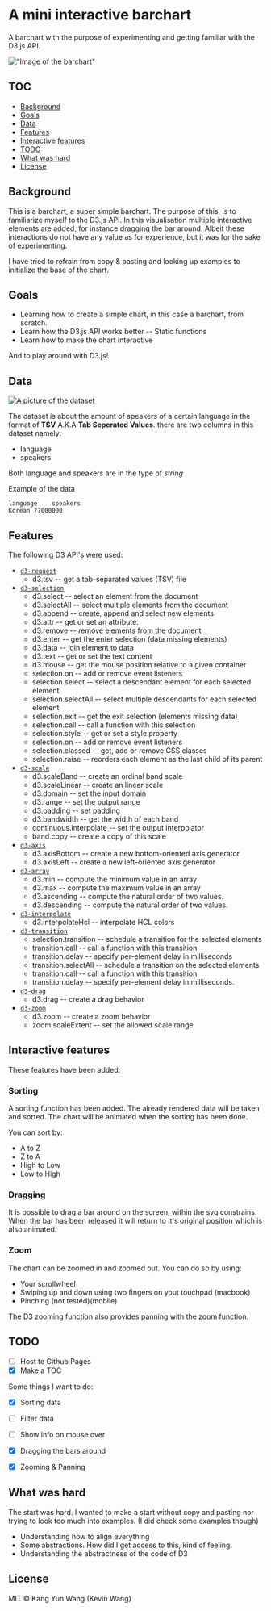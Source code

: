 # A mini interactive barchart 
A barchart with the purpose of experimenting and getting familiar with the D3.js API.

!["Image of the barchart"](https://github.com/kyunwang/fe3-assessment-1/tree/master/images/preview.png)

## TOC
- [Background](#background)
- [Goals](#goals)
- [Data](#data)
- [Features](#features)
- [Interactive features](#interactive-features)
- [TODO](#todo)
- [What was hard](#what-was-hard)
- [License](#license)

## Background
This is a barchart, a super simple barchart. The purpose of this,
is to familiarize myself to the D3.js API. In this visualisation multiple interactive elements are
added, for instance dragging the bar around. Albeit these interactions do not
have any value as for experience, but it was for the sake of experimenting.

I have tried to refrain from copy & pasting and looking up examples to initialize the base of the chart.

## Goals
- Learning how to create a simple chart, in this case a barchart, from scratch.
- Learn how the D3.js API works better -- Static functions
- Learn how to make the chart interactive

And to play around with D3.js!

## Data 
[![A picture of the dataset][dataPrev]][dataPrev]

The dataset is about the amount of speakers of a certain language in the format of **TSV** A.K.A **Tab Seperated Values**.
there are two columns in this dataset namely:
- language
- speakers

Both language and speakers are in the type of *string*

Example of the data
```
language	speakers
Korean 77000000
```

## Features
The following D3 API's were used:
- [`d3-request`](https://github.com/d3/d3-request)
	- d3.tsv -- get a tab-separated values (TSV) file
- [`d3-selection`](https://github.com/d3/d3-selection)
	- d3.select -- select an element from the document
	- d3.selectAll -- select multiple elements from the document
	- d3.append -- create, append and select new elements
	- d3.attr -- get or set an attribute.
	- d3.remove -- remove elements from the document
	- d3.enter -- get the enter selection (data missing elements)
	- d3.data -- join element to data
	- d3.text -- get or set the text content
	- d3.mouse -- get the mouse position relative to a given container
	- selection.on -- add or remove event listeners
	- selection.select -- select a descendant element for each selected element
	- selection.selectAll -- select multiple descendants for each selected element
	- selection.exit -- get the exit selection (elements missing data)
	- selection.call -- call a function with this selection
	- selection.style -- get or set a style property
	- selection.on -- add or remove event listeners
	- selection.classed -- get, add or remove CSS classes
	- selection.raise -- reorders each element as the last child of its parent
- [`d3-scale`](https://github.com/d3/d3-scale)
	- d3.scaleBand --  create an ordinal band scale
	- d3.scaleLinear -- create an linear scale
	- d3.domain -- set the input domain
	- d3.range -- set the output range
	- d3.padding -- set padding
	- d3.bandwidth -- get the width of each band
	- continuous.interpolate -- set the output interpolator
	- band.copy -- create a copy of this scale
- [`d3-axis`](https://github.com/d3/d3-axis)
	- d3.axisBottom -- create a new bottom-oriented axis generator
	- d3.axisLeft -- create a new left-oriented axis generator
- [`d3-array`](https://github.com/d3/d3-array)
	- d3.min -- compute the minimum value in an array 
	- d3.max -- compute the maximum value in an array
	- d3.ascending -- compute the natural order of two values.
	- d3.descending -- compute the natural order of two values.
- [`d3-interpolate`](https://github.com/d3/d3-interpolate)
	- d3.interpolateHcl -- interpolate HCL colors
- [`d3-transition`](https://github.com/d3/d3-interpolate)
	- selection.transition -- schedule a transition for the selected elements
	- transition.call -- call a function with this transition
	- transition.delay -- specify per-element delay in milliseconds
	- transition.selectAll -- schedule a transition on the selected elements
	- transition.call -- call a function with this transition
	- transition.delay -- specify per-element delay in milliseconds.
- [`d3-drag`](https://github.com/d3/d3-drag)
	- d3.drag -- create a drag behavior
- [`d3-zoom`](https://github.com/d3/d3-zoom)
	- d3.zoom -- create a zoom behavior
	- zoom.scaleExtent -- set the allowed scale range

## Interactive features
These features have been added:

### Sorting
A sorting function has been added. The already rendered data will be
taken and sorted. The chart will be animated when the sorting has been done.

You can sort by:
- A to Z
- Z to A
- High to Low
- Low to High

### Dragging
It is possible to drag a bar around on the screen, within the svg constrains.
When the bar has been released it will return to it's original position
which is also animated.

### Zoom
The chart can be zoomed in and zoomed out.
You can do so by using:
- Your scrollwheel
- Swiping up and down using two fingers on yout touchpad (macbook)
- Pinching (not tested)(mobile)

The D3 zooming function also provides panning with the zoom function.

## TODO
- [ ] Host to Github Pages
- [x] Make a TOC

Some things I want to do:
- [x] Sorting data
- [ ] Filter data
- [ ] Show info on mouse over
- [x] Dragging the bars around
- [x] Zooming & Panning


## What was hard
The start was hard. I wanted to make a start without copy and pasting nor trying to look too much into examples. (I did check some examples though)
- Understanding how to align everything
- Some abstractions. How did I get access to this, kind of feeling.
- Understanding the abstractness of the code of D3


## License
MIT © Kang Yun Wang (Kevin Wang)

[dataPrev]: https://github.com/kyunwang/fe3-assessment-1/tree/master/images/dataShot.png